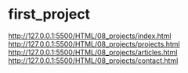 # first_project
http://127.0.0.1:5500/HTML/08_projects/index.html  
http://127.0.0.1:5500/HTML/08_projects/projects.html
http://127.0.0.1:5500/HTML/08_projects/articles.html
http://127.0.0.1:5500/HTML/08_projects/contact.html
